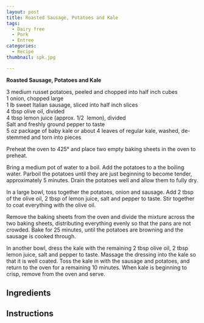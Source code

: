 ```yaml
---
layout: post
title: Roasted Sausage, Potatoes and Kale
tags:
  - Dairy free
  - Pork
  - Entree
categories:
  - Recipe
thumbnail: spk.jpg

---
```


**Roasted Sausage, Potatoes and Kale**  
  
3 medium russet potatoes, peeled and chopped into half inch cubes  
1 onion, chopped large  
1 lb sweet Italian sausage, sliced into half inch slices  
4 tbsp olive oil, divided  
4 tbsp lemon juice (approx. 1/2  lemon), divided  
Salt and freshly ground pepper to taste  
5 oz package of baby kale or about 4 leaves of regular kale, washed, de-stemmed and torn into pieces  
  
Preheat the oven to 425° and place two empty baking sheets in the oven to preheat.  
  
Bring a medium pot of water to a boil. Add the potatoes to a the boiling water. Parboil the potatoes until they are just beginning to become tender, approximately 5 minutes. Drain the potatoes well and allow them to fully dry.  
  
In a large bowl, toss together the potatoes, onion and sausage. Add 2 tbsp of the olive oil, 2 tbsp of lemon juice, salt and pepper to taste. Stir together to coat everything with the olive oil.  
  
Remove the baking sheets from the oven and divide the mixture across the two baking sheets, distributing everything evenly so that the pans are not crowded. Bake for 25 minutes, until the potatoes are browning and the sausage is cooked through.  
  
In another bowl, dress the kale with the remaining 2 tbsp olive oil, 2 tbsp lemon juice, salt and pepper to taste. Massage the dressing into the kale so that it is well coated. Toss the kale in with the sausage and potatoes, and return to the oven for a remaining 10 minutes. When kale is beginning to crisp, remove from the oven and serve.

## Ingredients



## Instructions







